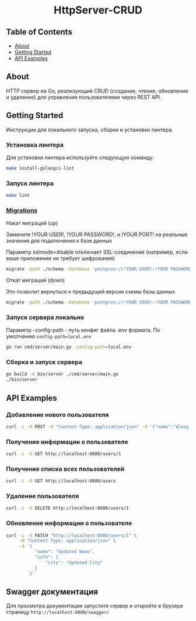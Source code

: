 <h1 align="center">HttpServer-CRUD</h1>

## Table of Contents

- [About](#about)
- [Getting Started](#getting_started)
- [API Examples](#api_examples)

## About <a name = "about"></a>

HTTP сервер на Go, реализующий CRUD (создание, чтение, обновление и удаление) для управления пользователями через REST API.

## Getting Started <a name = "getting_started"></a>

Инструкции для локального запуска, сборки и установки линтера.

### Установка линтера

Для установки линтера используйте следующую команду:

```bash
make install-golangci-lint
```

### Запуск линтера

```bash
make lint
```
### [Migrations](https://github.com/golang-migrate/migrate)
Накат миграций (up)

Замените !YOUR USER!, !YOUR PASSWORD!, и !YOUR PORT! на реальные значения для подключения к базе данных

Параметр sslmode=disable отключает SSL-соединение (например, если ваше приложение не требует шифрования)

```bash
migrate -path ./schema -database 'postgres://!YOUR USER!:!YOUR PASSWORD!@localhost:!YOUR PORT!/postgres?sslmode=disable' up
```
Откат миграций (down)

Это позволит вернуться к предыдущей версии схемы базы данных

```bash
migrate -path ./schema -database 'postgres://!YOUR USER!:!YOUR PASSWORD!@localhost:!YOUR PORT!/postgres?sslmode=disable' down
```

### Запуск сервера локально

Параметр -config-path - путь конфиг файла .env формата. По умолчанию `config-path=local.env`

```bash
go run cmd/server/main.go -config-path=local.env
```

### Сборка и запуск сервера

```bash
go build -o bin/server ./cmd/server/main.go
./bin/server
```

## API Examples <a name = "api_examples"></a>

### Добавление нового пользователя

```bash
curl -i -X POST -H "Content-Type: application/json" -d '{"name":"Alexy Laiho","age":41,"email":"alexycobhc@example.com","info":{"street":"123 Main St","city":"Anytown"}}' http://localhost:8080/users/createuser
```

### Получение информации о пользователе

```bash
curl -i -X GET http://localhost:8080/users/1
```

### Получение списка всех пользователей

```bash
curl -i -X GET http://localhost:8080/users
```

### Удаление пользователя

```bash
curl -i -X DELETE http://localhost:8080/users/1
```

### Обновление информации о пользователе

```bash
curl -i -X PATCH "http://localhost:8080/users/1" \
     -H "Content-Type: application/json" \
     -d '{
           "name": "Updated Name",
           "info": {
               "city": "Updated City"
           }
         }'
```
## Swagger документация
Для просмотра документации запустите сервер и откройте в брузере страницу `http://localhost:8080/swagger/`